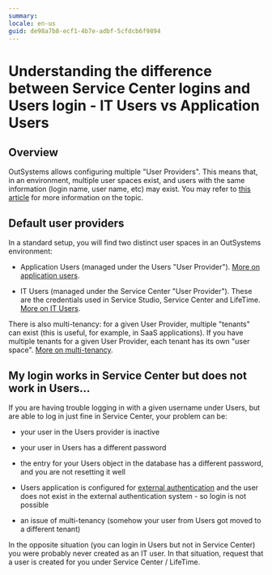 ```yaml
---
summary: 
locale: en-us
guid: de98a7b8-ecf1-4b7e-adbf-5cfdcb6f9894
---
```


# Understanding the difference between Service Center logins and Users login - IT Users vs Application Users

## Overview

OutSystems allows configuring multiple "User Providers". This means that, in an environment, multiple user spaces exist, and users with the same information (login name, user name, etc) may exist. You may refer to [this article](https://success.outsystems.com/Documentation/11/Developing_an_Application/Secure_the_Application/End_User_Management/End_Users_Authentication/Single_Sign-On) for more information on the topic.

## Default user providers

In a standard setup, you will find two distinct user spaces in an OutSystems environment:

- Application Users (managed under the Users "User Provider"). [More on application users](https://success.outsystems.com/Documentation/11/Developing_an_Application/Secure_the_Application/End_User_Management).

- IT Users (managed under the Service Center "User Provider"). These are the credentials used in Service Studio, Service Center and LifeTime. [More on IT Users](https://success.outsystems.com/Documentation/11/Managing_the_Applications_Lifecycle/Manage_IT_Users).

There is also multi-tenancy: for a given User Provider, multiple "tenants" can exist (this is useful, for example, in SaaS applications). If you have multiple tenants for a given User Provider, each tenant has its own "user space". [More on multi-tenancy](https://success.outsystems.com/Support/Enterprise_Customers/Maintenance_and_Operations/How_to_Build_a_Multi-tenant_Application).

## My login works in Service Center but does not work in Users...

If you are having trouble logging in with a given username under Users, but are able to log in just fine in Service Center, your problem can be:

- your user in the Users provider is inactive

- your user in Users has a different password

- the entry for your Users object in the database has a different password, and you are not resetting it well

- Users application is configured for [external authentication](https://success.outsystems.com/Documentation/11/Managing_the_Applications_Lifecycle/Secure_the_Applications/Use_an_External_Authentication_Provider) and the user does not exist in the external authentication system - so login is not possible

- an issue of multi-tenancy (somehow your user from Users got moved to a different tenant)

In the opposite situation (you can login in Users but not in Service Center) you were probably never created as an IT user. In that situation, request that a user is created for you under Service Center / LifeTime.

